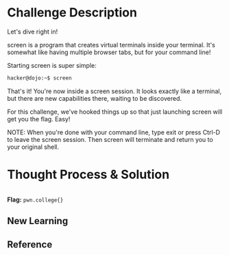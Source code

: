 # Challenge Description
Let's dive right in!

screen is a program that creates virtual terminals inside your terminal. It's somewhat like having multiple browser tabs, but for your command line!

Starting screen is super simple:
```bash
hacker@dojo:~$ screen
```
That's it! You're now inside a screen session. It looks exactly like a terminal, but there are new capabilities there, waiting to be discovered.

For this challenge, we've hooked things up so that just launching screen will get you the flag. Easy!

NOTE: When you're done with your command line, type exit or press Ctrl-D to leave the screen session. Then screen will terminate and return you to your original shell.
# Thought Process & Solution

```bash

```
**Flag:** `pwn.college{}`
## New Learning
## Reference
